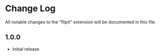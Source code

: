 # Change Log
All notable changes to the "flipit" extension will be documented in this file.

## 1.0.0
- Initial release